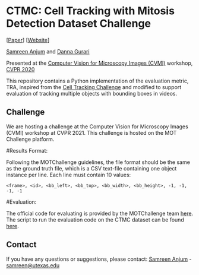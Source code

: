 # CTMC: Cell Tracking with Mitosis Detection Dataset Challenge
[[Paper](https://openaccess.thecvf.com/content_CVPRW_2020/papers/w57/Anjum_CTMC_Cell_Tracking_With_Mitosis_Detection_Dataset_Challenge_CVPRW_2020_paper.pdf)] [[Website](https://ivc.ischool.utexas.edu/ctmc/)]

[Samreen Anjum](https://www.ischool.utexas.edu/~samreen/) and [Danna Gurari](https://www.ischool.utexas.edu/~dannag/AboutMe.html)

Presented at the [Computer Vision for Microscopy Images (CVMI)](https://cvmi2020.github.io/accepted.html) workshop, [CVPR 2020](http://cvpr2020.thecvf.com/)

This repository contains a Python implementation of the evaluation metric, TRA, inspired from the [Cell Tracking Challenge](https://github.com/CellTrackingChallenge/measures) and modified to support evaluation of tracking multiple objects with bounding boxes in videos.

## Challenge

We are hosting a challenge at the Computer Vision for Microscopy Images (CVMI) workshop at CVPR 2021. This challenge is hosted on the MOT Challenge platform. 

#Results Format:

Following the MOTChallenge guidelines, the file format should be the same as the ground truth file, which is a CSV text-file containing one object instance per line. Each line must contain 10 values:
```
<frame>, <id>, <bb_left>, <bb_top>, <bb_width>, <bb_height>, -1, -1, -1, -1
```

#Evaluation:

The official code for evaluating is provided by the MOTChallenge team [here](https://github.com/JonathonLuiten/TrackEval/tree/master/docs/MOTChallenge-Official). 
The script to run the evaluation code on the CTMC dataset can be found [here](https://github.com/samreenanjum/CTMC/blob/master/HOTA-metrics/scripts/run_ctmc.py).


## Contact

If you have any questions or suggestions, please contact: [Samreen Anjum](https://www.ischool.utexas.edu/~samreen/) - samreen@utexas.edu


